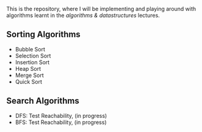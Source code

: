 This is the repository, where I will be implementing
and playing around with algorithms learnt in the *algorithms & datastructures* lectures.

## Sorting Algorithms
- Bubble Sort
- Selection Sort
- Insertion Sort
- Heap Sort
- Merge Sort
- Quick Sort

## Search Algorithms
- DFS: Test Reachability, (in progress)
- BFS: Test Reachability, (in progress)
